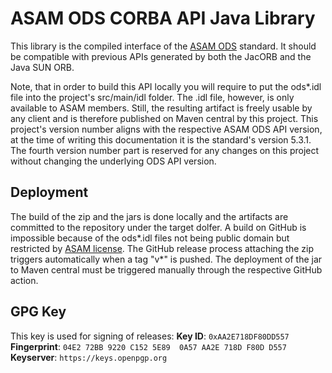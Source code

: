 # ASAM ODS CORBA API Java Library

This library is the compiled interface of the [ASAM ODS](https://www.asam.net/standards/detail/ods/) standard. It should be compatible with previous APIs generated by both the JacORB and the Java SUN ORB.

Note, that in order to build this API locally you will require to put the ods*.idl file into the project's src/main/idl folder. The .idl file, however, is only available to ASAM members. Still, the resulting artifact is freely usable by any client and is therefore published on Maven central by this project. This project's version number aligns with the respective ASAM ODS API version, at the time of writing this documentation it is the standard's version 5.3.1. The fourth version number part is reserved for any changes on this project without changing the underlying ODS API version.

## Deployment

The build of the zip and the jars is done locally and the artifacts are committed to the repository under the target dolfer. A build on GitHub is impossible because of the ods*.idl files not being public domain but restricted by [ASAM license](https://www.asam.net/license/). The GitHub release process attaching the zip triggers automatically when a tag "v*" is pushed. The deployment of the jar to Maven central must be triggered manually through the respective GitHub action.

## GPG Key

This key is used for signing of releases:
**Key ID**: `0xAA2E718DF80DD557`  
**Fingerprint**: `04E2 72BB 9220 C152 5E89  0A57 AA2E 718D F80D D557`  
**Keyserver**: `https://keys.openpgp.org`
